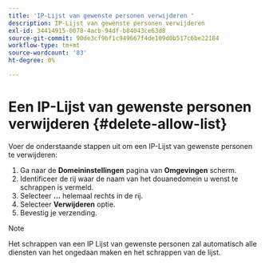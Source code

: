 ```yaml
---
title: 'IP-Lijst van gewenste personen verwijderen '
description: IP-Lijst van gewenste personen verwijderen
exl-id: 34414915-0078-4acb-94df-b84043ce63d8
source-git-commit: 90de3cf9bf1c949667f4de109d0b517c6be22184
workflow-type: tm+mt
source-wordcount: '83'
ht-degree: 0%

---
```


# Een IP-Lijst van gewenste personen verwijderen {#delete-allow-list}

Voer de onderstaande stappen uit om een IP-Lijst van gewenste personen te verwijderen:

1. Ga naar de **Domeininstellingen** pagina van **Omgevingen** scherm.
1. Identificeer de rij waar de naam van het douanedomein u wenst te schrappen is vermeld.
1. Selecteer **...** helemaal rechts in de rij.
1. Selecteer **Verwijderen** optie.
1. Bevestig je verzending.

>[!NOTE]
>Het schrappen van een IP Lijst van gewenste personen zal automatisch alle diensten van het ongedaan maken en het schrappen van de lijst.
